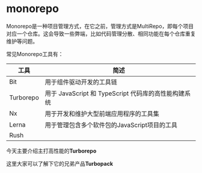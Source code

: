 # monorepo

Monorepo是一种项目管理方式，在它之前，管理方式是MultiRepo，即每个项目对应一个仓库。这会导致一些弊端，比如代码管理分散、相同功能在每个仓库重复维护等问题。

常见Monorepo工具有：

| 工具      | 简述 |
| ----------- | ----------- |
| Bit      | 用于组件驱动开发的工具链  |
| Turborepo   | 用于 JavaScript 和 TypeScript 代码库的高性能构建系统        |
| Nx   | 用于开发和维护大型前端应用程序的工具集        |
| Lerna   | 用于管理包含多个软件包的JavaScript项目的工具        |
| Rush   |         |

今天主要介绍主打高性能的**Turborepo**

这里大家可以了解下它的兄弟产品**Turbopack**